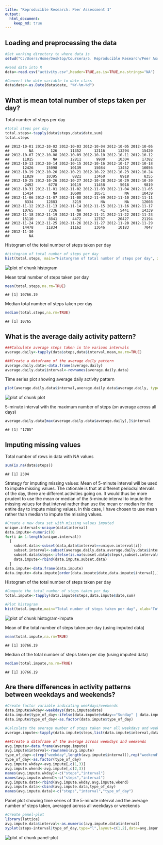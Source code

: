 ```yaml
---
title: "Reproducible Research: Peer Assessment 1"
output: 
  html_document:
    keep_md: true
---
```



## Loading and preprocessing the data

```r
#Set working directory to where data is
setwd("C:/Users/Home/Desktop/Coursera/5. Reproducible Research/Peer Assessment 1/")

#Read data into R
data<-read.csv("activity.csv",header=TRUE,as.is=TRUE,na.strings="NA")

#Convert the date variable to date class
data$date<-as.Date(data$date, "%Y-%m-%d")
```

## What is mean total number of steps taken per day?
Total number of steps per day

```r
#total steps per day
total.steps<-tapply(data$steps,data$date,sum)
total.steps
```

```
## 2012-10-01 2012-10-02 2012-10-03 2012-10-04 2012-10-05 2012-10-06 
##         NA        126      11352      12116      13294      15420 
## 2012-10-07 2012-10-08 2012-10-09 2012-10-10 2012-10-11 2012-10-12 
##      11015         NA      12811       9900      10304      17382 
## 2012-10-13 2012-10-14 2012-10-15 2012-10-16 2012-10-17 2012-10-18 
##      12426      15098      10139      15084      13452      10056 
## 2012-10-19 2012-10-20 2012-10-21 2012-10-22 2012-10-23 2012-10-24 
##      11829      10395       8821      13460       8918       8355 
## 2012-10-25 2012-10-26 2012-10-27 2012-10-28 2012-10-29 2012-10-30 
##       2492       6778      10119      11458       5018       9819 
## 2012-10-31 2012-11-01 2012-11-02 2012-11-03 2012-11-04 2012-11-05 
##      15414         NA      10600      10571         NA      10439 
## 2012-11-06 2012-11-07 2012-11-08 2012-11-09 2012-11-10 2012-11-11 
##       8334      12883       3219         NA         NA      12608 
## 2012-11-12 2012-11-13 2012-11-14 2012-11-15 2012-11-16 2012-11-17 
##      10765       7336         NA         41       5441      14339 
## 2012-11-18 2012-11-19 2012-11-20 2012-11-21 2012-11-22 2012-11-23 
##      15110       8841       4472      12787      20427      21194 
## 2012-11-24 2012-11-25 2012-11-26 2012-11-27 2012-11-28 2012-11-29 
##      14478      11834      11162      13646      10183       7047 
## 2012-11-30 
##         NA
```

Histogram of the total number of steps taken per day

```r
#histogram of total number of steps per day
hist(total.steps, main="Historgram of total number of steps per day", xlab="Total number of steps", ylab="Frequency")
```

![plot of chunk histogram](figure/histogram-1.png) 

Mean total number of steps taken per day

```r
mean(total.steps,na.rm=TRUE)
```

```
## [1] 10766.19
```

Median total number of steps taken per day

```r
median(total.steps,na.rm=TRUE)
```

```
## [1] 10765
```

## What is the average daily activity pattern?

```r
###Calculate average steps taken in the various intervals
average.daily<-tapply(data$steps,data$interval,mean,na.rm=TRUE)

###Create a dataframe of the average daily pattern
average.daily.data<-data.frame(average.daily)
average.daily.data$interval<-rownames(average.daily.data)
```

Time series plot showing average daily activity pattern

```r
plot(average.daily.data$interval,average.daily.data$average.daily, type="l", main="Average daily activity pattern", xlab="Interval", ylab="Average number of steps taken")
```

![plot of chunk plot](figure/plot-1.png) 

5-minute interval with the maximum number of steps (on average across all days)

```r
average.daily.data[max(average.daily.data$average.daily),]$interval
```

```
## [1] "1705"
```

## Imputing missing values
Total number of rows in data with NA values

```r
sum(is.na(data$steps))
```

```
## [1] 2304
```

Strategy for imputing missing values: Mean of 5-minute interval will be used to impute missing values.
The rationale is that at different periods/intervals of the day, there are different activities going on. It would thus be more prudent to use the mean or median of the 5-minute interval to impute the missing values for that interval rather than use the mean or median for the entire day to impute missing values. In this case, I have chosen to use mean rather than median to impute the missing values.


```r
#Create a new data set with missing values imputed
unique.interval<-unique(data$interval)
data.impute<-numeric(0)
for(i in 1:length(unique.interval))
  {
    subset.data<-subset(data,data$interval==unique.interval[i])
    subset.interval<-subset(average.daily.data,average.daily.data$interval==unique.interval[i])
    subset.data$steps<-ifelse(is.na(subset.data$steps),subset.interval$average.daily,subset.data$steps)
    data.impute<-rbind(data.impute,subset.data)
  }
data.impute<-data.frame(data.impute)
data.impute<-data.impute[order(data.impute$date,data.impute$interval),]
```

Histogram of the total number of steps taken per day

```r
#Compute the total number of steps taken per day
total.impute<-tapply(data.impute$steps,data.impute$date,sum)

#Plot histogram
hist(total.impute,main="Total number of steps taken per day", xlab="Total number of steps", ylab="Frequency")
```

![plot of chunk histogram-impute](figure/histogram-impute-1.png) 

Mean of the total number of steps taken per day (using imputed data)

```r
mean(total.impute,na.rm=TRUE)
```

```
## [1] 10766.19
```

Median of the total number of steps taken per day (using imputed data)

```r
median(total.impute,na.rm=TRUE)
```

```
## [1] 10766.19
```

## Are there differences in activity patterns between weekdays and weekends?

```r
#Create factor variable indicating weekdays/weekends
data.impute$wkday<-weekdays(data.impute$date)
data.impute$type_of_day<-ifelse(data.impute$wkday=="Sunday" | data.impute$wkday=="Saturday","weekend","weekday")
data.impute$type_of_day<-as.factor(data.impute$type_of_day)
```


```r
#Calculate the average number of steps taken over all weekdays and weekends
average.impute<-tapply(data.impute$steps,list(data.impute$interval,data.impute$type_of_day),mean,na.rm=TRUE)

###Create a dataframe of the average across weekdays and weekends
avg.impute<-data.frame(average.impute)
avg.impute$interval<-rownames(avg.impute)
type_of_day<-c(rep("weekday",length(avg.impute$interval)),rep("weekend",length(avg.impute$interval)))
type_of_day<-as.factor(type_of_day)
avg.impute.wkday<-avg.impute[,c(1,3)]
avg.impute.wkend<-avg.impute[,c(2,3)]
names(avg.impute.wkday)<-c("steps","interval")
names(avg.impute.wkend)<-c("steps","interval")
avg.impute.data<-rbind(avg.impute.wkday,avg.impute.wkend)
avg.impute.data<-cbind(avg.impute.data,type_of_day)
names(avg.impute.data)<-c("steps","interval","type_of_day")
```

Panel plot showing time series of the 5-minute interval and the average number of steps taken, averaged across all weekdays or weekends

```r
#Create panel-plot
library(lattice)
avg.impute.data$interval<-as.numeric(avg.impute.data$interval)
xyplot(steps~interval|type_of_day,type="l",layout=c(1,2),data=avg.impute.data,xlab="Interval",ylab="Number of steps")
```

![plot of chunk panel-plot](figure/panel-plot-1.png) 
